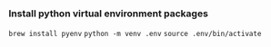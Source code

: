 ### Install python virtual environment packages
`brew install pyenv`
`python -m venv .env`
`source .env/bin/activate`